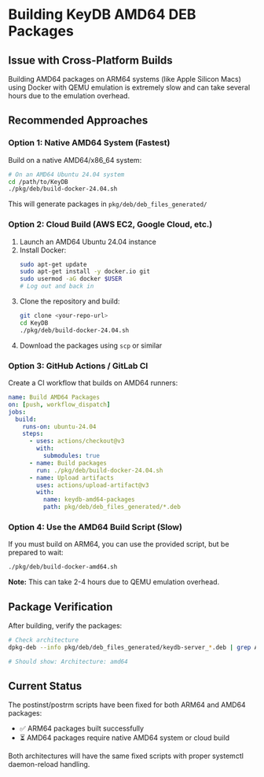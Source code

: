 # Building KeyDB AMD64 DEB Packages

## Issue with Cross-Platform Builds

Building AMD64 packages on ARM64 systems (like Apple Silicon Macs) using Docker with QEMU emulation is extremely slow and can take several hours due to the emulation overhead.

## Recommended Approaches

### Option 1: Native AMD64 System (Fastest)

Build on a native AMD64/x86_64 system:

```bash
# On an AMD64 Ubuntu 24.04 system
cd /path/to/KeyDB
./pkg/deb/build-docker-24.04.sh
```

This will generate packages in `pkg/deb/deb_files_generated/`

### Option 2: Cloud Build (AWS EC2, Google Cloud, etc.)

1. Launch an AMD64 Ubuntu 24.04 instance
2. Install Docker:
   ```bash
   sudo apt-get update
   sudo apt-get install -y docker.io git
   sudo usermod -aG docker $USER
   # Log out and back in
   ```
3. Clone the repository and build:
   ```bash
   git clone <your-repo-url>
   cd KeyDB
   ./pkg/deb/build-docker-24.04.sh
   ```
4. Download the packages using `scp` or similar

### Option 3: GitHub Actions / GitLab CI

Create a CI workflow that builds on AMD64 runners:

```yaml
name: Build AMD64 Packages
on: [push, workflow_dispatch]
jobs:
  build:
    runs-on: ubuntu-24.04
    steps:
      - uses: actions/checkout@v3
        with:
          submodules: true
      - name: Build packages
        run: ./pkg/deb/build-docker-24.04.sh
      - name: Upload artifacts
        uses: actions/upload-artifact@v3
        with:
          name: keydb-amd64-packages
          path: pkg/deb/deb_files_generated/*.deb
```

### Option 4: Use the AMD64 Build Script (Slow)

If you must build on ARM64, you can use the provided script, but be prepared to wait:

```bash
./pkg/deb/build-docker-amd64.sh
```

**Note:** This can take 2-4 hours due to QEMU emulation overhead.

## Package Verification

After building, verify the packages:

```bash
# Check architecture
dpkg-deb --info pkg/deb/deb_files_generated/keydb-server_*.deb | grep Architecture

# Should show: Architecture: amd64
```

## Current Status

The postinst/postrm scripts have been fixed for both ARM64 and AMD64 packages:
- ✅ ARM64 packages built successfully
- ⏳ AMD64 packages require native AMD64 system or cloud build

Both architectures will have the same fixed scripts with proper systemctl daemon-reload handling.
